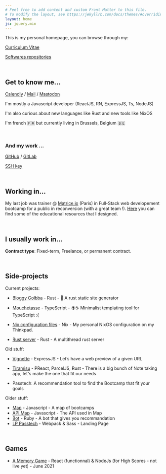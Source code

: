 ```yaml
---
# Feel free to add content and custom Front Matter to this file.
# To modify the layout, see https://jekyllrb.com/docs/themes/#overriding-theme-defaults
layout: home
js: jquery.min
---
```


This is my personal homepage, you can browse through my:

[Curriculum Vitae](https://nicolashov.github.io/cv/)

[Softwares repositories](https://github.com/NicolasHov?tab=repositories)

<br>

## Get to know me...

[Calendly](https://calendly.com/hovart-nicolas/) / [Mail](mailto:nicolas@hovart.me) / [Mastodon](https://hachyderm.io/@Nicolas_ho)


I'm mostly a Javascript developer (ReactJS, RN, ExpressJS, Ts, NodeJS) 

I'm also curious about new languages like Rust and new tools like NixOS

I'm french 🇫🇷 but currently living in Brussels, Belgium 🇧🇪

<br>

### And my work ...

[GitHub](https://github.com/NicolasHov) / [GitLab](https://gitlab.com/NicolasHov)

[SSH key](https://github.com/NicolasHov.keys)

<br>

## Working in...

My last job was trainer @ [Matrice.io](https://matrice.io/ecole/fullstack/) (Paris) in Full-Stack web developement bootcamp for a public in reconversion (with a great team !). [Here](https://github.com/Matrice-io) you can find some of the educational resources that I designed.

<br>

## I usually work in...

**Contract type**: Fixed-term, Freelance, or permanent contract.

<br>

## Side-projects

Current projects:

- [Bloggy Golbba](https://github.com/NicolasHov/bloggy-golbba) - Rust - 📝 A rust static site generator

- [Mouchetasse](https://github.com/NicolasHov/mouchetasse) - TypeScript - 🪰☕️ Minimalist templating tool for TypeScript :{ 

- [Nix configuration files](https://github.com/NicolasHov/nixfiles) - Nix - My personal NixOS configuration on my Thinkpad.

- [Rust server](https://github.com/NicolasHov/rust-server) - Rust - A multithread rust server

Old stuff:

- [Vignette](https://github.com/newtype256/vignette) - ExpressJS - Let’s have a web preview of a given URL

- [Tiramisu](https://github.com/cppccn/trms) - PReact, ParcelJS, Rust - There is a big bunch of Note taking app, let's make the one that fit our needs

- Passtech: A recommendation tool to find the Bootcamp that fit your goals

Older stuff:

  - [Map](https://github.com/3615passtech/map) - Javascript - A map of bootcamps
  - [API Map](https://github.com/3615passtech/api.map) - Javascript - The API used in Map
  - [Bot](https://github.com/3615passtech/bip-bop-bip-bot) - Ruby - A bot that gives you recommandation
  - [LP Passtech](https://github.com/3615passtech/3615passtech.github.io) - Webpack & Sass - Landing Page

<br>

## Games

- [A Memory Game](https://nicolashov.github.io/memory_react_fruits/)  - React (functionnal) & NodeJs (for High Scores - not live yet) - June 2021

<br>
